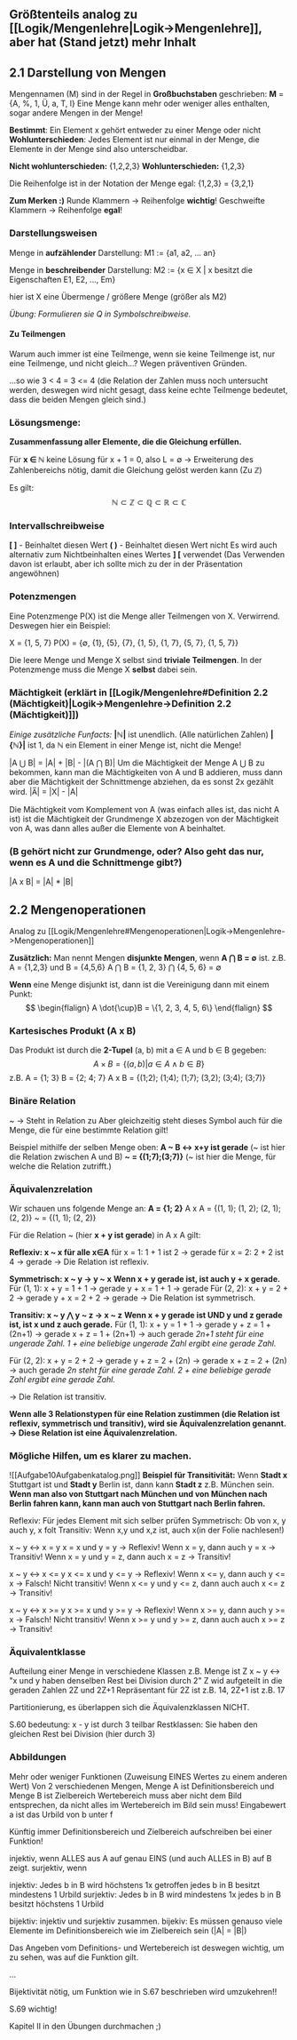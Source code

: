 ## Größtenteils analog zu [[Logik/Mengenlehre|Logik->Mengenlehre]], aber hat (Stand jetzt) mehr Inhalt

## 2.1 Darstellung von Mengen
Mengennamen (M) sind in der Regel in **Großbuchstaben** geschrieben:
**M** = {A, %, 1, Ü, a, T, l}
Eine Menge kann mehr oder weniger alles enthalten, sogar andere Mengen in der Menge!

**Bestimmt**: Ein Element x gehört entweder zu einer Menge oder nicht
**Wohlunterschieden**: Jedes Element ist nur einmal in der Menge, die Elemente in der Menge sind also unterscheidbar.

**Nicht wohlunterschieden:** {1,2,2,3}
**Wohlunterschieden:** {1,2,3}

Die Reihenfolge ist in der Notation der Menge egal:
{1,2,3} = {3,2,1}

**Zum Merken :)**
Runde Klammern -> Reihenfolge **wichtig**!
Geschweifte Klammern -> Reihenfolge **egal**!
### Darstellungsweisen
Menge in **aufzählender** Darstellung:
M1 := {a1, a2, ... an}

Menge in **beschreibender** Darstellung:
M2 := {x ∈ X | x besitzt die Eigenschaften E1, E2, ..., Em}

hier ist X eine Übermenge / größere Menge (größer als M2)

*Übung: Formulieren sie Q in Symbolschreibweise.*
#### Zu Teilmengen
Warum auch immer ist eine Teilmenge, wenn sie keine Teilmenge ist, nur eine Teilmenge, und nicht gleich...? Wegen präventiven Gründen.

...so wie 3 < 4 = 3 <= 4
(die Relation der Zahlen muss noch untersucht werden, deswegen wird nicht gesagt, dass keine echte Teilmenge bedeutet, dass die beiden Mengen gleich sind.)
### Lösungsmenge: 
**Zusammenfassung aller Elemente, die die Gleichung erfüllen.**

Für **x ∈ ℕ** keine Lösung für x + 1 = 0, also L = ∅ 
-> Erweiterung des Zahlenbereichs nötig, damit die Gleichung gelöst werden kann (Zu ℤ)

Es gilt:
$$
ℕ ⊂ ℤ ⊂ ℚ ⊂ ℝ ⊂ ℂ
$$
### Intervallschreibweise
**\[ \]** - Beinhaltet diesen Wert
**( )** - Beinhaltet diesen Wert nicht
Es wird auch alternativ zum Nichtbeinhalten eines Wertes **\] \[** verwendet 
(Das Verwenden davon ist erlaubt, aber ich sollte mich zu der in der Präsentation angewöhnen)
### Potenzmengen
Eine Potenzmenge P(X) ist die Menge aller Teilmengen von X. 
Verwirrend. Deswegen hier ein Beispiel:

X = {1, 5, 7}
P(X) = {∅, {1}, {5}, {7}, {1, 5}, {1, 7}, {5, 7}, {1, 5, 7}}

Die leere Menge und Menge X selbst sind **triviale Teilmengen**.
In der Potenzmenge muss die Menge X **selbst** dabei sein.
### Mächtigkeit (erklärt in [[Logik/Mengenlehre#Definition 2.2 (Mächtigkeit)|Logik->Mengenlehre->Definition 2.2 (Mächtigkeit)]])
*Einige zusätzliche Funfacts:*
**|ℕ|** ist unendlich. (Alle natürlichen Zahlen)
**|{ℕ}|** ist 1, da ℕ ein Element in einer Menge ist, nicht die Menge!

|A ⋃ B| = |A| + |B| - |(A ⋂ B)|
Um die Mächtigkeit der Menge A ⋃ B zu bekommen, kann man die Mächtigkeiten von A und B addieren, muss dann aber die Mächtigkeit der Schnittmenge abziehen, da es sonst 2x gezählt wird. 
|A̅| = |X| - |A| 

Die Mächtigkeit vom Komplement von A (was einfach alles ist, das nicht A ist) ist die Mächtigkeit der Grundmenge X abzezogen von der Mächtigkeit von A, was dann alles außer die Elemente von A beinhaltet.
### (B gehört nicht zur Grundmenge, oder? Also geht das nur, wenn es A und die Schnittmenge gibt?)

|A x B| = |A| \* |B|
## 2.2 Mengenoperationen
Analog zu [[Logik/Mengenlehre#Mengenoperationen|Logik->Mengenlehre->Mengenoperationen]]

**Zusätzlich:**
Man nennt Mengen **disjunkte Mengen**, wenn **A ⋂ B = ∅** ist.
z.B. 
A = {1,2,3} und B = {4,5,6}
A ⋂ B = {1, 2, 3} ⋂ {4, 5, 6} = ∅

**Wenn** eine Menge disjunkt ist, dann ist die Vereinigung dann mit einem Punkt:
$$
\begin{flalign}
A \dot{\cup}B = \{1, 2, 3, 4, 5, 6\}
\end{flalign}
$$
### Kartesisches Produkt (A x B)
Das Produkt ist durch die **2-Tupel** (a, b) mit a ∈ A und b ∈ B gegeben:
$$
A \times B = \{(a,b)|a \in A \wedge b \in B \}
$$
z.B.
A = {1; 3}
B = {2; 4; 7}
A x B =   {(1;2); (1;4); (1;7);
        (3,2); (3;4); (3;7)}

### Binäre Relation
~ -> Steht in Relation zu
Aber gleichzeitig steht dieses Symbol auch für die Menge, die für eine bestimmte Relation gilt!

Beispiel mithilfe der selben Menge oben: 
**A ~ B <-> x+y ist gerade** (~ ist hier die Relation zwischen A und B)
**~ = {(1;7);(3;7)}** (~ ist hier die Menge, für welche die Relation zutrifft.)
### Äquivalenzrelation
Wir schauen uns folgende Menge an:
**A = {1; 2}**
A x A = {(1, 1); (1, 2); (2, 1); (2, 2)}
~ = {(1, 1); (2, 2)}

Für die Relation ~ (hier **x + y ist gerade**) in A x A gilt:

**Reflexiv: x ~ x für alle x∈A** 
für x = 1: 1 + 1 ist 2 -> gerade
für x = 2: 2 + 2 ist 4 -> gerade
-> Die Relation ist reflexiv.

**Symmetrisch: x ~ y -> y ~ x**
**Wenn x + y gerade ist, ist auch y + x gerade.**
Für (1, 1): 
x + y = 1 + 1 -> gerade
y + x = 1 + 1 -> gerade
Für (2, 2):
x + y = 2 + 2 -> gerade
y + x = 2 + 2 -> gerade
-> Die Relation ist symmetrisch.

**Transitiv: x ~ y ⋀ y ~ z -> x ~ z**
**Wenn x + y gerade ist UND y und z gerade ist, ist x und z auch gerade.**
Für (1, 1):
x + y = 1 + 1 -> gerade
y + z = 1 + (2n+1) -> gerade
x + z = 1 + (2n+1) -> auch gerade
*2n+1 steht für eine ungerade Zahl. 1 + eine beliebige ungerade Zahl ergibt eine gerade Zahl.*

Für (2, 2):
x + y = 2 + 2 -> gerade
y + z = 2 + (2n) -> gerade
x + z = 2 + (2n) -> auch gerade
*2n steht für eine gerade Zahl. 2 + eine beliebige gerade Zahl ergibt eine gerade Zahl.*

-> Die Relation ist transitiv.

**Wenn alle 3 Relationstypen für eine Relation zustimmen (die Relation ist reflexiv, symmetrisch und transitiv), wird sie Äquivalenzrelation genannt.
-> Diese Relation ist eine Äquivalenzrelation.**

### Mögliche Hilfen, um es klarer zu machen.
![[Aufgabe10Aufgabenkatalog.png]]
**Beispiel für Transitivität:**
Wenn **Stadt x** Stuttgart ist und **Stadt y** Berlin ist, dann kann **Stadt z** z.B. München sein.
**Wenn man also von Stuttgart nach München und von München nach Berlin fahren kann, kann man auch von Stuttgart nach Berlin fahren.**

Reflexiv: Für jedes Element mit sich selber prüfen
Symmetrisch: Ob von x, y auch y, x folt
Transitiv: Wenn x,y und x,z ist, auch x(in der Folie nachlesen!)

x ~ y <-> x = y
x = x und y = y -> Reflexiv!
Wenn x = y, dann auch y = x -> Transitiv!
Wenn x = y und y = z, dann auch x = z -> Transitiv!

x ~ y <-> x <= y
x <= x und y <= y -> Reflexiv!
Wenn x <= y, dann auch y <= x -> Falsch! Nicht transitiv!
Wenn x <= y und y <= z, dann auch auch x <= z -> Transitiv!

x ~ y <-> x >= y
x >= x und y >= y -> Reflexiv!
Wenn x >= y, dann auch y >= x -> Falsch! Nicht transitiv!
Wenn x >= y und y >= z, dann auch auch x >= z -> Transitiv!

### Äquivalentklasse
Aufteilung einer Menge in verschiedene Klassen
z.B. Menge ist Z
x ~ y <-> "x und y haben denselben Rest bei Division durch 2"
Z wid aufgeteilt in die geraden Zahlen 2Z und 2Z+1
Repräsentant für 2Z ist z.B. 14, 2Z+1 ist z.B. 17

Partitionierung, es überlappen sich die Äquivalenzklassen NICHT.

S.60 bedeutung: x - y ist durch 3 teilbar
Restklassen: Sie haben den gleichen Rest bei Division (hier durch 3)

### Abbildungen
Mehr oder weniger Funktionen (Zuweisung EINES Wertes zu einem anderen Wert)
Von 2 verschiedenen Mengen, Menge A ist Definitionsbereich und Menge B ist Zielbereich
Wertebereich muss aber nicht dem Bild entsprechen, da nicht alles im Wertebereich im Bild sein muss!
Eingabewert a ist das Urbild von b unter f

Künftig immer Definitionsbereich und Zielbereich aufschreiben bei einer Funktion!

injektiv, wenn ALLES aus A auf genau EINS (und auch ALLES in B) auf B zeigt.
surjektiv, wenn 

injektiv: Jedes b in B wird höchstens 1x getroffen
jedes b in B besitzt mindestens 1 Urbild
surjektiv: Jedes b in B wird mindestens 1x
jedes b in B besitzt höchstens 1 Urbild

bijektiv: injektiv und surjektiv zusammen.
bijekiv: Es müssen genauso viele Elemente im Definitionsbereich wie im Zielbereich sein (|A| = |B|)

Das Angeben vom Definitions- und Wertebereich ist deswegen wichtig, um zu sehen, was auf die Funktion gilt.


...

Bijektivität nötig, um Funktion wie in S.67 beschrieben wird umzukehren!!

S.69 wichtig!

Kapitel II in den Übungen durchmachen ;)